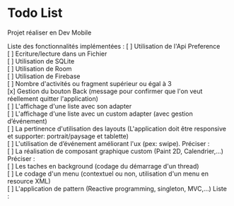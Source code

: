 # Todo List
Projet réaliser en Dev Mobile


Liste des fonctionnalités implémentées :
[ ] Utilisation de l'Api Preference  
[ ] Ecriture/lecture dans un Fichier  
[ ] Utilisation de SQLite  
[ ] Utilisation de Room  
[ ] Utilisation de Firebase  
[ ] Nombre d'activités ou fragment supérieur ou égal à 3  
[x] Gestion du bouton Back (message pour confirmer que l'on veut réellement quitter l'application)  
[ ] L'affichage d'une liste avec son adapter  
[ ] L'affichage d'une liste avec un custom adapter (avec gestion d’événement)  
[ ] La pertinence d'utilisation des layouts (L'application doit être responsive et supporter: portrait/paysage et tablette)  
[ ] L'utilisation de d’événement améliorant l'ux (pex: swipe). Préciser :  
[ ] La réalisation de composant graphique custom (Paint 2D, Calendrier,...) Préciser :  
[ ] Les taches en background (codage du démarrage d'un thread)  
[ ] Le codage d'un menu (contextuel ou non, utilisation d'un menu en resource XML)  
[ ] L'application de pattern (Reactive programming, singleton, MVC,...) Liste :  
